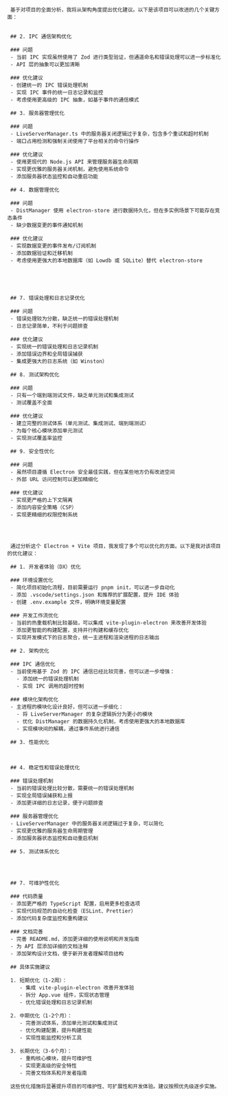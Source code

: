                                                                                                                                                                                      
     基于对项目的全面分析，我将从架构角度提出优化建议。以下是该项目可以改进的几个关键方面：                                                                                          
                                                                                                                                
                                                                                                                                                                                     
     ## 2. IPC 通信架构优化                                                                                                                                                          
                                                                                                                                                                                     
     ### 问题                                                                                                                                                                        
     - 当前 IPC 实现虽然使用了 Zod 进行类型验证，但通道命名和错误处理可以进一步标准化                                                                                                
     - API 层的抽象可以更加清晰                                                                                                                                                      
                                                                                                                                                                                     
     ### 优化建议                                                                                                                                                                    
     - 创建统一的 IPC 错误处理机制                                                                                                                                                   
     - 实现 IPC 事件的统一日志记录和监控                                                                                                                                             
     - 考虑使用更高级的 IPC 抽象，如基于事件的通信模式                                                                                                                               
                                                                                                                                                                                     
     ## 3. 服务器管理优化                                                                                                                                                            
                                                                                                                                                                                     
     ### 问题                                                                                                                                                                        
     - LiveServerManager.ts 中的服务器关闭逻辑过于复杂，包含多个重试和超时机制                                                                                                       
     - 端口占用检测和强制关闭使用了平台相关的命令行操作                                                                                                                              
                                                                                                                                                                                     
     ### 优化建议                                                                                                                                                                    
     - 使用更现代的 Node.js API 来管理服务器生命周期                                                                                                                                 
     - 实现更优雅的服务器关闭机制，避免使用系统命令                                                                                                                                  
     - 添加服务器状态监控和自动重启功能                                                                                                                                              
                                                                                                                                                                                     
     ## 4. 数据管理优化                                                                                                                                                              
                                                                                                                                                                                     
     ### 问题                                                                                                                                                                        
     - DistManager 使用 electron-store 进行数据持久化，但在多实例场景下可能存在竞态条件                                                                                              
     - 缺少数据变更的事件通知机制                                                                                                                                                    
                                                                                                                                                                                     
     ### 优化建议                                                                                                                                                                    
     - 实现数据变更的事件发布/订阅机制                                                                                                                                               
     - 添加数据验证和迁移机制                                                                                                                                                        
     - 考虑使用更强大的本地数据库（如 Lowdb 或 SQLite）替代 electron-store                                                                                                           
                                                                                                                                                                                     
                                                                                                                                                                                     
                                                                                                                                                                                     
                                                                                                                                                    
                                                                                                                                                                                     
     ## 7. 错误处理和日志记录优化                                                                                                                                                    
                                                                                                                                                                                     
     ### 问题                                                                                                                                                                        
     - 错误处理较为分散，缺乏统一的错误处理机制                                                                                                                                      
     - 日志记录简单，不利于问题排查                                                                                                                                                  
                                                                                                                                                                                     
     ### 优化建议                                                                                                                                                                    
     - 实现统一的错误处理和日志记录机制                                                                                                                                              
     - 添加错误边界和全局错误捕获                                                                                                                                                    
     - 集成更强大的日志系统（如 Winston）                                                                                                                                            
                                                                                                                                                                                     
     ## 8. 测试架构优化                                                                                                                                                              
                                                                                                                                                                                     
     ### 问题                                                                                                                                                                        
     - 只有一个端到端测试文件，缺乏单元测试和集成测试                                                                                                                                
     - 测试覆盖不全面                                                                                                                                                                
                                                                                                                                                                                     
     ### 优化建议                                                                                                                                                                    
     - 建立完整的测试体系（单元测试、集成测试、端到端测试）                                                                                                                          
     - 为每个核心模块添加单元测试                                                                                                                                                    
     - 实现测试覆盖率监控                                                                                                                                                            
                                                                                                                                                                                     
     ## 9. 安全性优化                                                                                                                                                                
                                                                                                                                                                                     
     ### 问题                                                                                                                                                                        
     - 虽然项目遵循 Electron 安全最佳实践，但在某些地方仍有改进空间                                                                                                                  
     - 外部 URL 访问控制可以更加精细化                                                                                                                                               
                                                                                                                                                                                     
     ### 优化建议                                                                                                                                                                    
     - 实现更严格的上下文隔离                                                                                                                                                        
     - 添加内容安全策略（CSP）                                                                                                                                                       
     - 实现更精细的权限控制系统                                                                                                                                                      
                                                                                                                                                                                     
                                                                     


     通过分析这个 Electron + Vite 项目，我发现了多个可以优化的方面。以下是我对该项目的优化建议：                                                                                     
                                                                                                                                                                                     
     ## 1. 开发者体验（DX）优化                                                                                                                                                      
                                                                                                                                                                                     
     ### 环境设置优化                                                                                                                                                                
     - 简化项目初始化流程，目前需要运行 pnpm init，可以进一步自动化                                                                                                                  
     - 添加 .vscode/settings.json 和推荐的扩展配置，提升 IDE 体验                                                                                                                    
     - 创建 .env.example 文件，明确环境变量配置                                                                                                                                      
                                                                                                                                                                                     
     ### 开发工作流优化                                                                                                                                                              
     - 当前的热重载机制比较基础，可以集成 vite-plugin-electron 来改善开发体验                                                                                                        
     - 添加更智能的构建配置，支持并行构建和缓存优化                                                                                                                                  
     - 实现开发模式下的日志聚合，统一主进程和渲染进程的日志输出                                                                                                                      
                                                                                                                                                                                     
     ## 2. 架构优化                                                                                                                                                                  
                                                                                                                                                                                     
     ### IPC 通信优化                                                                                                                                                                
     - 当前使用基于 Zod 的 IPC 通信已经比较完善，但可以进一步增强：                                                                                                                  
       - 添加统一的错误处理机制                                                                                                                                                      
       - 实现 IPC 调用的超时控制                                                                                                                                                     
                                                                                                                                                                                     
     ### 模块化架构优化                                                                                                                                                              
     - 主进程的模块化设计良好，但可以进一步细化：                                                                                                                                    
       - 将 LiveServerManager 的复杂逻辑拆分为更小的模块                                                                                                                             
       - 优化 DistManager 的数据持久化机制，考虑使用更强大的本地数据库                                                                                                               
       - 实现模块间的解耦，通过事件系统进行通信                                                                                                                                      
                                                                                                                                                                                     
     ## 3. 性能优化                                                                                                                                                                  
                                                                                                                                                                                     
                                                                                                                      
                                                                                                                                                 
     ## 4. 稳定性和错误处理优化                                                                                                                                                      
                                                                                                                                                                                     
     ### 错误处理机制                                                                                                                                                                
     - 当前的错误处理比较分散，需要统一的错误处理机制                                                                                                                                
     - 实现全局错误捕获和上报                                                                                                                                                        
     - 添加更详细的日志记录，便于问题排查                                                                                                                                            
                                                                                                                                                                                     
     ### 服务器管理优化                                                                                                                                                              
     - LiveServerManager 中的服务器关闭逻辑过于复杂，可以简化                                                                                                                        
     - 实现更优雅的服务器生命周期管理                                                                                                                                                
     - 添加服务器状态监控和自动重启机制                                                                                                                                              
                                                                                                                                                                                     
     ## 5. 测试体系优化                                                                                                                                                              
                                                                                                                                                                                     
                                                                                                                                                            
                                                                                                                                        
                                                                                                                                                                                     
     ## 7. 可维护性优化                                                                                                                                                              
                                                                                                                                                                                     
     ### 代码质量                                                                                                                                                                    
     - 添加更严格的 TypeScript 配置，启用更多检查选项                                                                                                                                
     - 实现代码规范的自动化检查（ESLint、Prettier）                                                                                                                                  
     - 添加代码复杂度监控和重构建议                                                                                                                                                  
                                                                                                                                                                                     
     ### 文档完善                                                                                                                                                                    
     - 完善 README.md，添加更详细的使用说明和开发指南                                                                                                                                
     - 为 API 层添加详细的文档注释                                                                                                                                                   
     - 添加架构设计文档，便于新开发者理解项目结构                                                                                                                                    
                                                                                                                                                                                     
     ## 具体实施建议                                                                                                                                                                 
                                                                                                                                                                                     
     1. 短期优化（1-2周）：                                                                                                                                                          
        - 集成 vite-plugin-electron 改善开发体验                                                                                                                                     
        - 拆分 App.vue 组件，实现状态管理                                                                                                                                            
        - 优化错误处理和日志记录机制                                                                                                                                                 
                                                                                                                                                                                     
     2. 中期优化（1-2个月）：                                                                                                                                                        
        - 完善测试体系，添加单元测试和集成测试                                                                                                                                       
        - 优化构建配置，提升构建性能                                                                                                                                                 
        - 实现性能监控和分析工具                                                                                                                                                     
                                                                                                                                                                                     
     3. 长期优化（3-6个月）：                                                                                                                                                        
        - 重构核心模块，提升可维护性                                                                                                                                                 
        - 实现更高级的安全特性                                                                                                                                                       
        - 完善文档体系和开发者指南                                                                                                                                                   
                                                                                                                                                                                     
     这些优化措施将显著提升项目的可维护性、可扩展性和开发体验。建议按照优先级逐步实施。     

